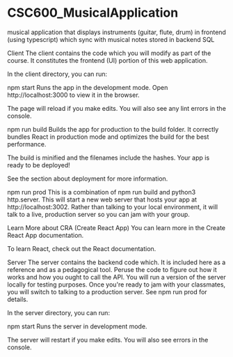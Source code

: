 # CSC600_MusicalApplication
musical application that displays instruments (guitar, flute, drum) in frontend (using typescript) which sync with musical notes stored in backend SQL 


Client
The client contains the code which you will modify as part of the course. It constitutes the frontend (UI) portion of this web application.

In the client directory, you can run:

npm start
Runs the app in the development mode.
Open http://localhost:3000 to view it in the browser.

The page will reload if you make edits.
You will also see any lint errors in the console.

npm run build
Builds the app for production to the build folder.
It correctly bundles React in production mode and optimizes the build for the best performance.

The build is minified and the filenames include the hashes.
Your app is ready to be deployed!

See the section about deployment for more information.

npm run prod
This is a combination of npm run build and python3 http.server. This will start a new web server that hosts your app at http://localhost:3002. Rather than talking to your local environment, it will talk to a live, production server so you can jam with your group.

Learn More about CRA (Create React App)
You can learn more in the Create React App documentation.

To learn React, check out the React documentation.

Server
The server contains the backend code which. It is included here as a reference and as a pedagogical tool. Peruse the code to figure out how it works and how you ought to call the API. You will run a version of the server locally for testing purposes. Once you're ready to jam with your classmates, you will switch to talking to a production server. See npm run prod for details.

In the server directory, you can run:

npm start
Runs the server in development mode.

The server will restart if you make edits. You will also see errors in the console.
